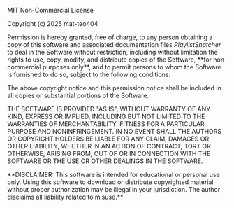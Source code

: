 MIT Non-Commercial License



Copyright (c) 2025 mat-teo404



Permission is hereby granted, free of charge, to any person obtaining a copy of this software and associated documentation files _PlaylistSnatcher_ to deal in the Software without restriction, including without limitation the rights to use, copy, modify, and distribute copies of the Software, \*\*for non-commercial purposes only\*\*, and to permit persons to whom the Software is furnished to do so, subject to the following conditions:



The above copyright notice and this permission notice shall be included in all copies or substantial portions of the Software.



THE SOFTWARE IS PROVIDED "AS IS", WITHOUT WARRANTY OF ANY KIND, EXPRESS OR IMPLIED, INCLUDING BUT NOT LIMITED TO THE WARRANTIES OF MERCHANTABILITY, FITNESS FOR A PARTICULAR PURPOSE AND NONINFRINGEMENT. IN NO EVENT SHALL THE AUTHORS OR COPYRIGHT HOLDERS BE LIABLE FOR ANY CLAIM, DAMAGES OR OTHER LIABILITY, WHETHER IN AN ACTION OF CONTRACT, TORT OR OTHERWISE, ARISING FROM, OUT OF OR IN CONNECTION WITH THE SOFTWARE OR THE USE OR OTHER DEALINGS IN THE SOFTWARE.



\*\*DISCLAIMER: This software is intended for educational or personal use only. Using this software to download or distribute copyrighted material without proper authorization may be illegal in your jurisdiction. The author disclaims all liability related to misuse.\*\*

